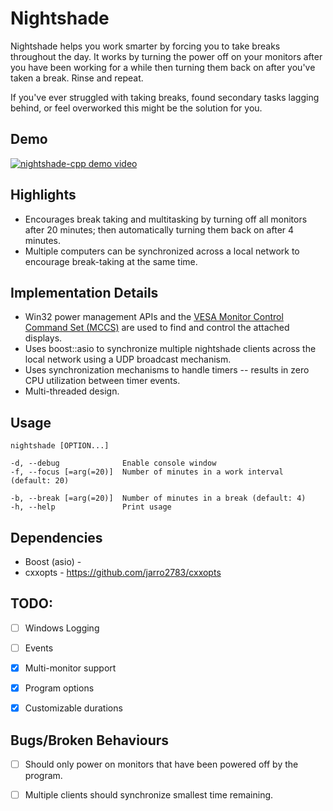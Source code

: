 # Nightshade

Nightshade helps you work smarter by forcing you to take breaks throughout the day. 
It works by turning the power off on your monitors after you have been working for 
a while then turning them back on after you've taken a break. Rinse and repeat.

If you've ever struggled with taking breaks, found secondary tasks lagging behind, 
or feel overworked this might be the solution for you.


## Demo

[![nightshade-cpp demo video](https://img.youtube.com/vi/xcMDlMT4uXc/0.jpg)](https://www.youtube.com/watch?v=xcMDlMT4uXc)

## Highlights

- Encourages break taking and multitasking by turning off all monitors after 20 minutes; then automatically turning them back on after 4 minutes.
- Multiple computers can be synchronized across a local network to encourage break-taking at the same time.

## Implementation Details

- Win32 power management APIs and the [VESA Monitor Control Command Set (MCCS)](https://en.wikipedia.org/wiki/Monitor_Control_Command_Set) are used to find and control the attached displays.
- Uses boost::asio to synchronize multiple nightshade clients across the local network using a UDP broadcast mechanism.
- Uses synchronization mechanisms to handle timers -- results in zero CPU utilization between timer events.
- Multi-threaded design.

## Usage

    nightshade [OPTION...]

    -d, --debug              Enable console window
    -f, --focus [=arg(=20)]  Number of minutes in a work interval (default: 20)

    -b, --break [=arg(=20)]  Number of minutes in a break (default: 4)
    -h, --help               Print usage

## Dependencies

- Boost (asio) - 
- cxxopts - https://github.com/jarro2783/cxxopts

## TODO:

- [ ] Windows Logging
- [ ] Events

- [x] Multi-monitor support
- [x] Program options
- [x] Customizable durations


## Bugs/Broken Behaviours

- [ ] Should only power on monitors that have been powered off by the program.
- [ ] Multiple clients should synchronize smallest time remaining.

